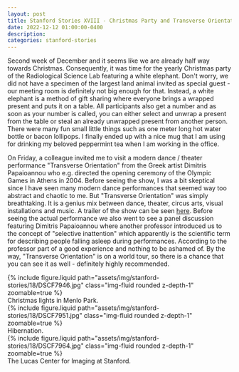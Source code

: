 ```yaml
---
layout: post
title: Stanford Stories XVIII - Christmas Party and Transverse Orientation
date: 2022-12-12 01:00:00-0400
description:
categories: stanford-stories
---
```


Second week of December and it seems like we are already half way
towards Christmas.
Consequently, it was time for the yearly Christmas party of the
Radiological Science Lab featuring a white elephant.
Don't worry, we did not have a specimen of the largest land animal
invited as special guest - our meeting room is definitely not big
enough for that.
Instead, a white elephant is a method of gift sharing where everyone
brings a wrapped present and puts it on a table.
All participants also get a number and as soon as your number is
called, you can either select and unwrap a present from the
table or steal an already unwrapped present from another person.
There were many fun small little things such as one meter long
hot water bottle or bacon lollipops.
I finally ended up with a nice mug that I am using
for drinking my beloved peppermint tea when I am working in the
office.

On Friday, a colleague invited me to visit a modern dance / theater
performance "Transverse Orientation" from the Greek artist Dimitris Papaioannou
who e.g. directed the opening ceremony of the Olympic Games in Athens in 2004.
Before seeing the show, I was a bit skeptical since I have seen many
modern dance performances that seemed way too abstract and chaotic to me.
But "Transverse Orientation" was simply breathtaking. It is a genius
mix between dance, theater, circus arts, visual installations and music.
A trailer of the show can be seen [here](https://www.youtube.com/watch?v=d5wTi96QHbU).
Before seeing the actual performance we also went to see a panel discussion
featuring Dimitris Papaioannou where another professor introduced
us to the concept of "selective inattention" which apparently is the
scientific term for describing people falling asleep during
performances. According to the professor part of a good experience and
nothing to be ashamed of.
By the way, "Transverse Orientation" is on a world tour, so there is a chance
that you can see it as well - definitely highly recommended.

<div class="row mt-3">
    <div class="col-sm mt-3 mt-md-0">
        {% include figure.liquid path="assets/img/stanford-stories/18/DSCF7946.jpg" class="img-fluid rounded z-depth-1" zoomable=true %}
    </div>
</div>
<div class="caption">
    Christmas lights in Menlo Park.
</div>

<div class="row mt-3">
    <div class="col-sm mt-3 mt-md-0">
        {% include figure.liquid path="assets/img/stanford-stories/18/DSCF7951.jpg" class="img-fluid rounded z-depth-1" zoomable=true %}
    </div>
</div>
<div class="caption">
    Hibernation.
</div>

<div class="row mt-3">
    <div class="col-sm mt-3 mt-md-0">
        {% include figure.liquid path="assets/img/stanford-stories/18/DSCF7964.jpg" class="img-fluid rounded z-depth-1" zoomable=true %}
    </div>
</div>
<div class="caption">
    The Lucas Center for Imaging at Stanford. 
</div>
